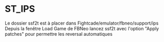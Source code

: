 # ST_IPS 

Le dossier ssf2t est à placer dans Fightcade/emulator/fbneo/support/ips
Depuis la fenêtre Load Game de FBNeo lancez ssf2t avec l'option "Apply patches" pour permettre les reversal automatiques
